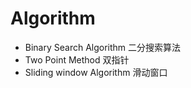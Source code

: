 # Algorithm

- Binary Search Algorithm 二分搜索算法 
- Two Point Method 双指针
- Sliding window Algorithm 滑动窗口
